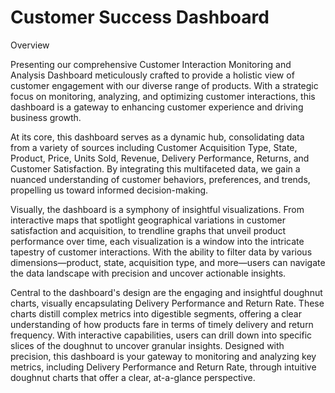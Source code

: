 # Customer Success Dashboard 
Overview

Presenting our comprehensive Customer Interaction Monitoring and Analysis Dashboard meticulously crafted to provide a holistic view of customer engagement with our diverse range of products. With a strategic focus on monitoring, analyzing, and optimizing customer interactions, this dashboard is a gateway to enhancing customer experience and driving business growth.

At its core, this dashboard serves as a dynamic hub, consolidating data from a variety of sources including Customer Acquisition Type, State, Product, Price, Units Sold, Revenue, Delivery Performance, Returns, and Customer Satisfaction. By integrating this multifaceted data, we gain a nuanced understanding of customer behaviors, preferences, and trends, propelling us toward informed decision-making.

Visually, the dashboard is a symphony of insightful visualizations. From interactive maps that spotlight geographical variations in customer satisfaction and acquisition, to trendline graphs that unveil product performance over time, each visualization is a window into the intricate tapestry of customer interactions. With the ability to filter data by various dimensions—product, state, acquisition type, and more—users can navigate the data landscape with precision and uncover actionable insights.

Central to the dashboard's design are the engaging and insightful doughnut charts, visually encapsulating Delivery Performance and Return Rate. These charts distill complex metrics into digestible segments, offering a clear understanding of how products fare in terms of timely delivery and return frequency. With interactive capabilities, users can drill down into specific slices of the doughnut to uncover granular insights.
 Designed with precision, this dashboard is your gateway to monitoring and analyzing key metrics, including Delivery Performance and Return Rate, through intuitive doughnut charts that offer a clear, at-a-glance perspective.
